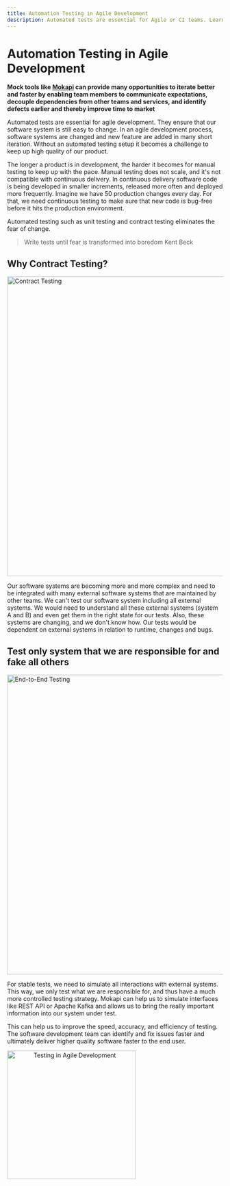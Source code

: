 ```yaml
---
title: Automation Testing in Agile Development
description: Automated tests are essential for Agile or CI teams. Learn how Mokapi helps to build better software faster
---
```

# Automation Testing in Agile Development

**Mock tools like [Mokapi](https://mokapi.io) can provide many opportunities to iterate better and faster 
by enabling team members to communicate expectations, decouple dependencies from other teams and services, 
and identify defects earlier and thereby improve time to market**

Automated tests are essential for agile development. They ensure that our software system is still 
easy to change. In an agile development process, software systems are changed and new feature are 
added in many short iteration. Without an automated testing setup it becomes a challenge to keep up 
high quality of our product.

The longer a product is in development, the harder it becomes for manual testing to keep up with the 
pace. Manual testing does not scale, and it's not compatible with continuous delivery. In continuous delivery
software code is being developed in smaller increments, released more often and deployed more frequently. 
Imagine we have 50 production changes every day. For that, we need continuous testing to make sure that new 
code is bug-free before it hits the production environment. 

Automated testing such as unit testing and contract testing eliminates the fear of change.

> Write tests until fear is transformed into boredom
> <span>Kent Beck</span>

## Why Contract Testing?

<img src="/e2e-testing.png" width="700" alt="Contract Testing" title="Contract Testing" />

Our software systems are becoming more and more complex and need to be integrated with many 
external software systems that are maintained by other teams. We can't test our software system including 
all external systems. We would need to understand all these external systems (system A and B) and even get 
them in the right state for our tests. Also, these systems are changing, and we don't know how. Our tests 
would be dependent on external systems in relation to runtime, changes and bugs.

## Test only system that we are responsible for and fake all others

<img src="/systemtest.png" width="700" alt="End-to-End Testing" title="End-to-End Testing" />

For stable tests, we need to simulate all interactions with external systems. This way, we only test 
what we are responsible for, and thus have a much more controlled testing strategy. Mokapi can help us 
to simulate interfaces like REST API or Apache Kafka and allows us to bring the really important information
into our system under test. 

This can help us to improve the speed, accuracy, and efficiency of testing. The 
software development team can identify and fix issues faster and ultimately deliver higher quality software
faster to the end user.

<img src="/betterfaster.png" width="300" alt="Testing in Agile Development" title="Testing in Agile Development" style="text-align: center;display: block;" />